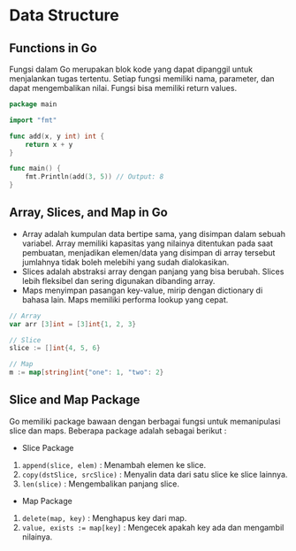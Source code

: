 # Data Structure

## Functions in Go
Fungsi dalam Go merupakan blok kode yang dapat dipanggil untuk menjalankan tugas tertentu. Setiap fungsi memiliki nama, parameter, dan dapat mengembalikan nilai. Fungsi bisa memiliki return values.
```go
package main

import "fmt"

func add(x, y int) int {
    return x + y
}

func main() {
    fmt.Println(add(3, 5)) // Output: 8
}
```

## Array, Slices, and Map in Go
- Array adalah kumpulan data bertipe sama, yang disimpan dalam sebuah variabel. Array memiliki kapasitas yang nilainya ditentukan pada saat pembuatan, menjadikan elemen/data yang disimpan di array tersebut jumlahnya tidak boleh melebihi yang sudah dialokasikan.
- Slices adalah abstraksi array dengan panjang yang bisa berubah. Slices lebih fleksibel dan sering digunakan dibanding array.
- Maps menyimpan pasangan key-value, mirip dengan dictionary di bahasa lain. Maps memiliki performa lookup yang cepat.
```go
// Array
var arr [3]int = [3]int{1, 2, 3}

// Slice
slice := []int{4, 5, 6}

// Map
m := map[string]int{"one": 1, "two": 2}
```

## Slice and Map Package
Go memiliki package bawaan dengan berbagai fungsi untuk memanipulasi slice dan maps. Beberapa package adalah sebagai berikut :
- Slice Package
1. `append(slice, elem)` : Menambah elemen ke slice.
2. `copy(dstSlice, srcSlice)` : Menyalin data dari satu slice ke slice lainnya.
3. `len(slice)` : Mengembalikan panjang slice.

- Map Package
1. `delete(map, key)` : Menghapus key dari map.
2. `value, exists := map[key]` : Mengecek apakah key ada dan mengambil nilainya.